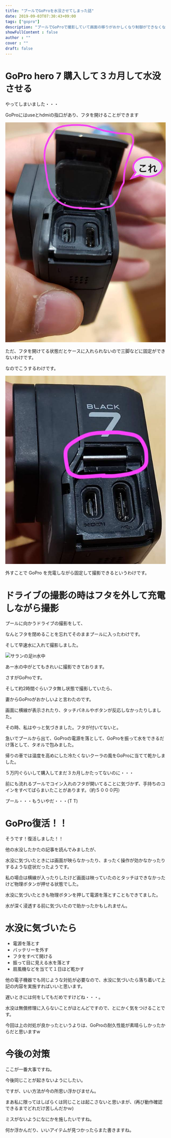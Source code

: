 ```yaml
---
title: "プールでGoProを水没させてしまった話"
date: 2019-09-03T07:30:43+09:00
tags: ["gopro"] 
description: "プールでGoProで撮影していて画面の移りがおかしくなり制御ができなくなったときに、</br>フタの閉め忘れに気づきました・・・。"
showFullContent : false
author : ""
cover : ""
draft: false
---
```


# GoPro hero 7 購入して３カ月して水没させる

やってしまいました・・・

GoProにはuseとhdmiの指口があり、フタを開けることができます

![キャップを開けた時](/gopro_submerged/gopro_cap_open.jpg)

ただ、フタを開けてる状態だとケースに入れられないので三脚などに固定ができないわけです。

なのでこうするわけです。

![キャップを外した](/gopro_submerged/gopro_cap_release.jpg)

外すことで GoPro を充電しながら固定して撮影できるというわけです。

# ドライブの撮影の時はフタを外して充電しながら撮影

プールに向かうドライブの撮影をして、

なんとフタを閉めることを忘れてそのままプールに入ったわけです。

そして早速水に入れて撮影しました。

![サランの足in水中](/gopro_submerged/gopro_in_water.png)

あー水の中がとてもきれいに撮影できております。

さすがGoProです。

そして約2時間ぐらいフタ無し状態で撮影していたら、

妻からGoProがおかしいよと言わたのです。

画面に横線が表示されたり、タッチパネルやボタンが反応しなかったりしました。

その時、私はやっと気づきました。フタが付いてないと。

急いでプールから出て、GoProの電源を落として、GoProを振って水をできるだけ落として、タオルで包みました。

帰りの車では温度を高めにした冷たくないクーラの風をGoProに当てて乾かしました。

５万円ぐらいして購入してまだ３カ月しかたってないのに・・・

前にも流れるプールでコイン入れのフタが開いてることに気づかず、手持ちのコインをすべてばらまいたことがあります。（約５０００円）

プール・・・もういやだ・・・(T T)

# GoPro復活！！

そうです！復活しました！！

他の水没したかたの記事を読んでみましたが、

水没に気づいたときには画面が映らなかったり、まったく操作が効かなかったりするような症状だったようです。

私の場合は横線が入ったりしたけど画面は映っていたのとタッチはできなかったけど物理ボタンが押せる状態でした。

水没に気づいたときも物理ボタンを押して電源を落とすこともできてました。

水が深く浸透する前に気づいたので助かったかもしれません。

# 水没に気づいたら

- 電源を落とす
- バッテリーを外す
- フタをすべて開ける
- 振って目に見える水を落とす
- 扇風機などを当てて１日ほど乾かす

他の電子機器でも同じような対処が必要なので、水没に気づいたら落ち着いて上記の内容を実施すればいいと思います。

遅いときには何をしてもだめですけどね・・・。

水没は無償修理に入らないことがほとんどですので、とにかく気をつけることです。

今回は上の対処が良かったというよりは、GoProの耐久性能が素晴らしかったからだと思いますw

# 今後の対策

ここが一番大事ですね。

今後同じことが起きないようにしたい。

ですが、いい方法が今の所思い浮かびません。

まあ私に限ってはしばらくは同じことは起こさないと思いまが、(再び動作確認できるまでどれだけ苦しんだかｗ)

ミスがないようになにかを施したいですね。

何か浮かんだり、いいアイテムが見つかったらまた書きますね。
